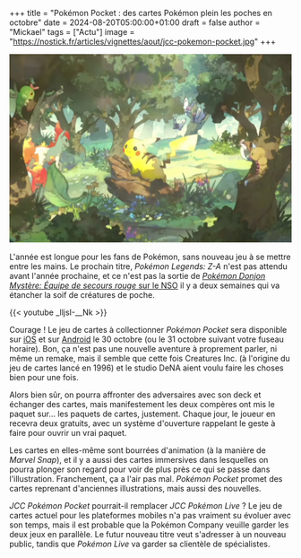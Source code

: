 +++
title = "Pokémon Pocket : des cartes Pokémon plein les poches en octobre"
date = 2024-08-20T05:00:00+01:00
draft = false
author = "Mickael"
tags = ["Actu"]
image = "https://nostick.fr/articles/vignettes/aout/jcc-pokemon-pocket.jpg"
+++

![JCC Pokémon Pocket](jcc-pokemon-pocket.jpg "")

L'année est longue pour les fans de Pokémon, sans nouveau jeu à se mettre entre les mains. Le prochain titre, *Pokémon Legends: Z-A* n'est pas attendu avant l'année prochaine, et ce n'est pas la sortie de [*Pokémon Donjon Mystère: Équipe de secours rouge* sur le NSO](https://nostick.fr/articles/2024/aout/0908-pokemon-donjon-mystere-test-personnalite/) il y a deux semaines qui va étancher la soif de créatures de poche.

{{< youtube _lljsI-__Nk >}} 

Courage ! Le jeu de cartes à collectionner *Pokémon Pocket* sera disponible sur [iOS](https://apps.apple.com/fr/app/le-jcc-pok%C3%A9mon-pocket/id6479970832) et sur [Android](https://play.google.com/store/apps/details?id=jp.pokemon.pokemontcgp) le 30 octobre (ou le 31 octobre suivant votre fuseau horaire). Bon, ça n'est pas une nouvelle aventure à proprement parler, ni même un remake, mais il semble que cette fois Creatures Inc. (à l'origine du jeu de cartes lancé en 1996) et le studio DeNA aient voulu faire les choses bien pour une fois. 

Alors bien sûr, on pourra affronter des adversaires avec son deck et échanger des cartes, mais manifestement les deux compères ont mis le paquet sur… les paquets de cartes, justement. Chaque jour, le joueur en recevra deux gratuits, avec un système d'ouverture rappelant le geste à faire pour ouvrir un vrai paquet.

Les cartes en elles-même sont bourrées d'animation (à la manière de *Marvel Snap*), et il y a aussi des cartes immersives dans lesquelles on pourra plonger son regard pour voir de plus près ce qui se passe dans l'illustration. Franchement, ça a l'air pas mal. *Pokémon Pocket* promet des cartes reprenant d'anciennes illustrations, mais aussi des nouvelles.

*JCC Pokémon Pocket* pourrait-il remplacer *JCC Pokémon Live* ?  Le jeu de cartes actuel pour les plateformes mobiles n'a pas vraiment su évoluer avec son temps, mais il est probable que la Pokémon Company veuille garder les deux jeux en parallèle. Le futur nouveau titre veut s'adresser à un nouveau public, tandis que *Pokémon Live* va garder sa clientèle de spécialistes.